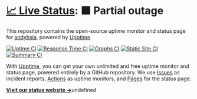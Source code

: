 # [📈 Live Status](https://up.fxtrk.com): <!--live status--> **🟧 Partial outage**

This repository contains the open-source uptime monitor and status page for [andyhsia](https://up.fxtrk.com), powered by [Upptime](https://github.com/upptime/upptime).

[![Uptime CI](https://github.com/andyhsia020/upptime/workflows/Uptime%20CI/badge.svg)](https://github.com/andyhsia020/upptime/actions?query=workflow%3A%22Uptime+CI%22)
[![Response Time CI](https://github.com/andyhsia020/upptime/workflows/Response%20Time%20CI/badge.svg)](https://github.com/andyhsia020/upptime/actions?query=workflow%3A%22Response+Time+CI%22)
[![Graphs CI](https://github.com/andyhsia020/upptime/workflows/Graphs%20CI/badge.svg)](https://github.com/andyhsia020/upptime/actions?query=workflow%3A%22Graphs+CI%22)
[![Static Site CI](https://github.com/andyhsia020/upptime/workflows/Static%20Site%20CI/badge.svg)](https://github.com/andyhsia020/upptime/actions?query=workflow%3A%22Static+Site+CI%22)
[![Summary CI](https://github.com/andyhsia020/upptime/workflows/Summary%20CI/badge.svg)](https://github.com/andyhsia020/upptime/actions?query=workflow%3A%22Summary+CI%22)

With [Upptime](https://upptime.js.org), you can get your own unlimited and free uptime monitor and status page, powered entirely by a GitHub repository. We use [Issues](https://github.com/andyhsia020/upptime/issues) as incident reports, [Actions](https://github.com/andyhsia020/upptime/actions) as uptime monitors, and [Pages](https://up.fxtrk.com) for the status page.

[**Visit our status website →**](https://up.fxtrk.com)undefined
